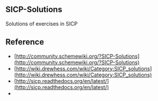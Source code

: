 ## SICP-Solutions
Solutions of exercises in SICP

## Reference
*  [http://community.schemewiki.org/?SICP-Solutions](http://community.schemewiki.org/?SICP-Solutions)      
*  [http://wiki.drewhess.com/wiki/Category:SICP_solutions](http://wiki.drewhess.com/wiki/Category:SICP_solutions)    
*  [http://sicp.readthedocs.org/en/latest/](http://sicp.readthedocs.org/en/latest/)    
*  
    
    
